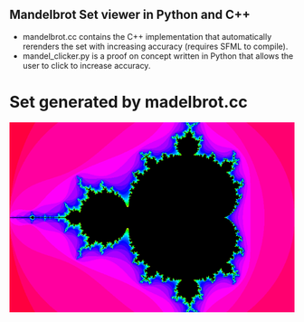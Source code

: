 ## Mandelbrot Set viewer in Python and C++

- mandelbrot.cc contains the C++ implementation that automatically rerenders the set with increasing accuracy (requires SFML to compile).
- mandel_clicker.py is a proof on concept written in Python that allows the user to click to increase accuracy.

# Set generated by madelbrot.cc
<p align="center">
  <img src="https://github.com/jake-sippy/mandelbrot/blob/master/images/screenshot.png?raw=true" alt="Pretty Fractal"/>
</p>

